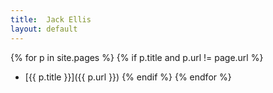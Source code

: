 ```yaml
---
title:  Jack Ellis
layout: default
---
```


{% for p in site.pages %}
  {% if p.title and p.url != page.url  %}
- [{{ p.title }}]({{ p.url }})
  {% endif %}
{% endfor %}
